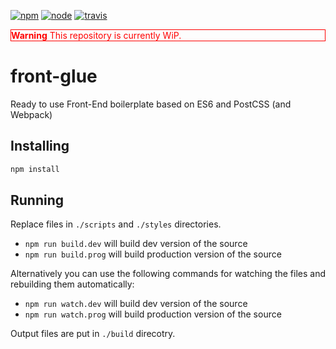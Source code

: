 [![npm][npm]][npm-url]
[![node][node]][node-url]
[![travis][travis]][travis-url]

<div style="border:1px solid #f00;color:#f00">
  <strong>Warning</strong> This repository is currently WiP.
</div>

# front-glue
Ready to use Front-End boilerplate based on ES6 and PostCSS (and Webpack)

## Installing
```bash
npm install
```

## Running
Replace files in `./scripts` and `./styles` directories.

* `npm run build.dev` will build dev version of the source
* `npm run build.prog` will build production version of the source

Alternatively you can use the following commands for watching the files and
rebuilding them automatically:

* `npm run watch.dev` will build dev version of the source
* `npm run watch.prog` will build production version of the source

Output files are put in `./build` direcotry.


[npm]: https://img.shields.io/npm/v/front-glue.svg
[npm-url]: https://npmjs.com/package/front-glue

[node]: https://img.shields.io/node/v/front-glue.svg
[node-url]: https://nodejs.org

[travis]: https://img.shields.io/travis/vforge/front-glue.svg
[travis-url]: https://travis-ci.org/vforge/front-glue
